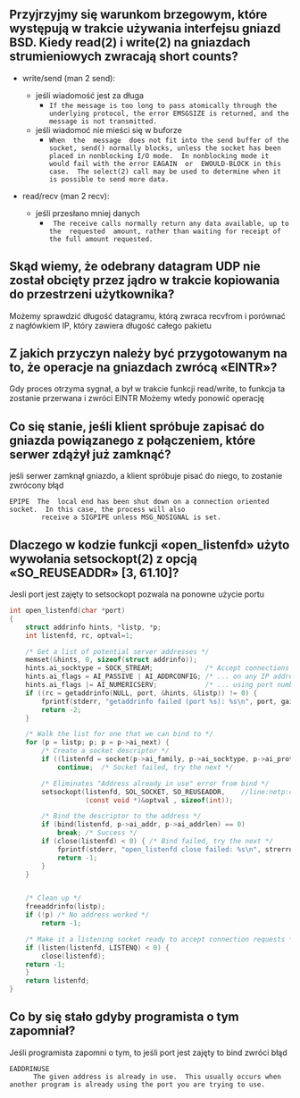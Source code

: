 ## Przyjrzyjmy się warunkom brzegowym, które występują w trakcie używania interfejsu gniazd BSD. Kiedy read(2) i write(2) na gniazdach strumieniowych zwracają short counts?

- write/send (man 2 send):
    - jeśli wiadomość jest za długa 
        - ```If the message is too long to pass atomically through the underlying protocol, the error EMSGSIZE is returned, and the message is not transmitted.```
    - jeśli wiadomoć nie mieści się w buforze
        - ```When  the  message  does not fit into the send buffer of the socket, send() normally blocks, unless the socket has been placed in nonblocking I/O mode.  In nonblocking mode it would fail with the error EAGAIN  or  EWOULD‐BLOCK in this case.  The select(2) call may be used to determine when it is possible to send more data.```

- read/recv (man 2 recv):
    - jeśli przesłano mniej danych
        - ``` The receive calls normally return any data available, up to the  requested  amount, rather than waiting for receipt of the full amount requested.```


## Skąd wiemy, że odebrany datagram UDP nie został obcięty przez jądro w trakcie kopiowania do przestrzeni użytkownika?

Możemy sprawdzić długość datagramu, którą zwraca recvfrom i porównać z nagłówkiem IP, który zawiera długość całego pakietu

## Z jakich przyczyn należy być przygotowanym na to, że operacje na gniazdach zwrócą «EINTR»?

Gdy proces otrzyma sygnał, a był w trakcie funkcji read/write, to funkcja ta zostanie przerwana i zwróci EINTR
Możemy wtedy ponowić operację

## Co się stanie, jeśli klient spróbuje zapisać do gniazda powiązanego z połączeniem, które serwer zdążył już zamknąć?

jeśli serwer zamknął gniazdo, a klient spróbuje pisać do niego, to zostanie zwrócony błąd

```plaintext
EPIPE  The  local end has been shut down on a connection oriented socket.  In this case, the process will also
        receive a SIGPIPE unless MSG_NOSIGNAL is set.
```

## Dlaczego w kodzie funkcji «open_listenfd» użyto wywołania setsockopt(2) z opcją «SO_REUSEADDR» [3, 61.10]?

Jesli port jest zajęty to setsockopt pozwala na ponowne użycie portu

```C
int open_listenfd(char *port) 
{
    struct addrinfo hints, *listp, *p;
    int listenfd, rc, optval=1;

    /* Get a list of potential server addresses */
    memset(&hints, 0, sizeof(struct addrinfo));
    hints.ai_socktype = SOCK_STREAM;             /* Accept connections */
    hints.ai_flags = AI_PASSIVE | AI_ADDRCONFIG; /* ... on any IP address */
    hints.ai_flags |= AI_NUMERICSERV;            /* ... using port number */
    if ((rc = getaddrinfo(NULL, port, &hints, &listp)) != 0) {
        fprintf(stderr, "getaddrinfo failed (port %s): %s\n", port, gai_strerror(rc));
        return -2;
    }

    /* Walk the list for one that we can bind to */
    for (p = listp; p; p = p->ai_next) {
        /* Create a socket descriptor */
        if ((listenfd = socket(p->ai_family, p->ai_socktype, p->ai_protocol)) < 0) 
            continue;  /* Socket failed, try the next */

        /* Eliminates "Address already in use" error from bind */
        setsockopt(listenfd, SOL_SOCKET, SO_REUSEADDR,    //line:netp:csapp:setsockopt
                   (const void *)&optval , sizeof(int));

        /* Bind the descriptor to the address */
        if (bind(listenfd, p->ai_addr, p->ai_addrlen) == 0)
            break; /* Success */
        if (close(listenfd) < 0) { /* Bind failed, try the next */
            fprintf(stderr, "open_listenfd close failed: %s\n", strerror(errno));
            return -1;
        }
    }


    /* Clean up */
    freeaddrinfo(listp);
    if (!p) /* No address worked */
        return -1;

    /* Make it a listening socket ready to accept connection requests */
    if (listen(listenfd, LISTENQ) < 0) {
        close(listenfd);
	return -1;
    }
    return listenfd;
}
```

## Co by się stało gdyby programista o tym zapomniał?

Jeśli programista zapomni o tym, to jeśli port jest zajęty to bind zwróci błąd

```plaintext
EADDRINUSE
      The given address is already in use.  This usually occurs when another program is already using the port you are trying to use.
```